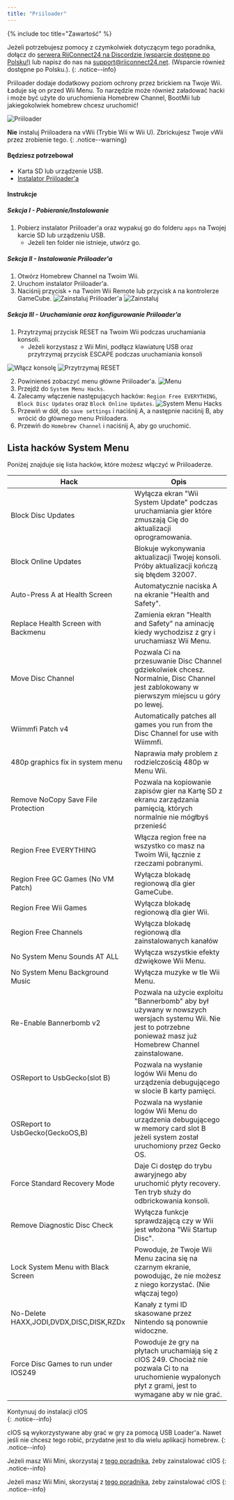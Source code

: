 ```yaml
---
title: "Priiloader"
---
```


{% include toc title="Zawartość" %}

Jeżeli potrzebujesz pomocy z czymkolwiek dotyczącym tego poradnika, dołącz do [serwera RiiConnect24 na Discordzie (wsparcie dostępne po Polsku!)](https://discord.gg/rc24) lub napisz do nas na [support@riiconnect24.net](mailto:support@riiconnect24.net). (Wsparcie również dostępne po Polsku.).
{: .notice--info}

Priiloader dodaje dodatkowy poziom ochrony przez brickiem na Twoje Wii. Ładuje się on przed Wii Menu. To narzędzie może również załadować hacki i może być użyte do uruchomienia Homebrew Channel, BootMii lub jakiegokolwiek homebrew chcesz uruchomić!

![Priiloader](/images/priiloader.jpg)

**Nie** instaluj Priiloadera na vWii (Trybie Wii w Wii U). Zbrickujesz Twoje vWii przez zrobienie tego.
{: .notice--warning}

#### Będziesz potrzebował
* Karta SD lub urządzenie USB.
* [Instalator Priiloader'a](assets/files/Priiloader_v0_9.zip)

#### Instrukcje
##### Sekcja I - Pobieranie/Instalowanie

1. Pobierz instalator Priiloader'a oraz wypakuj go do folderu `apps` na Twojej karcie SD lub urządzeniu USB.
    * Jeżeli ten folder nie istnieje, utwórz go.

##### Sekcja II - Instalowanie Priiloader'a

1. Otwórz Homebrew Channel na Twoim Wii.
2. Uruchom instalator Priiloader'a.
3. Naciśnij przycisk `+` na Twoim Wii Remote lub przycisk `A` na kontrolerze GameCube. ![Zainstaluj Priiloader'a](/images/Priiloader/installer.png) ![Zainstaluj](/images/Priiloader/installing.png)

##### Sekcja III - Uruchamianie oraz konfigurowanie Priiloader'a

1. Przytrzymaj przycisk RESET na Twoim Wii podczas uruchamiania konsoli.
    * Jeżeli korzystasz z Wii Mini, podłącz klawiaturę USB oraz przytrzymaj przycisk ESCAPE podczas uruchamiania konsoli

![Włącz konsolę](/images/Priiloader/on.jpg) ![Przytrzymaj RESET](/images/Priiloader/reset.jpg)

2. Powinieneś zobaczyć menu główne Priiloader'a. ![Menu](/images/Priiloader/mainmenu.png)
3. Przejdź do `System Menu Hacks`.
4. Zalecamy włączenie następujących hacków: `Region Free EVERYTHING`, `Block Disc Updates` oraz `Block Online Updates`. ![System Menu Hacks](/images/Priiloader/hacks.png)
1. Przewiń w dół, do `save settings` i naciśnij A, a następnie naciśnij B, aby wrócić do głównego menu Priiloadera.
1. Przewiń do `Homebrew Channel` i naciśnij A, aby go uruchomić.

## Lista hacków System Menu

Poniżej znajduje się lista hacków, które możesz włączyć w Priiloaderze.

| Hack                                    | Opis                                                                                                                                                             |
| --------------------------------------- | ---------------------------------------------------------------------------------------------------------------------------------------------------------------- |
| Block Disc Updates                      | Wyłącza ekran "Wii System Update" podczas uruchamiania gier które zmuszają Cię do aktualizacji oprogramowania.                                                   |
| Block Online Updates                    | Blokuje wykonywania aktualizacji Twojej konsoli. Próby aktualizacji kończą się błędem 32007.                                                                     |
| Auto-Press A at Health Screen           | Automatycznie naciska A na ekranie "Health and Safety".                                                                                                          |
| Replace Health Screen with Backmenu     | Zamienia ekran "Health and Safety" na aminację kiedy wychodzisz z gry i uruchamiasz Wii Menu.                                                                    |
| Move Disc Channel                       | Pozwala Ci na przesuwanie Disc Channel gdziekolwiek chcesz. Normalnie, Disc Channel jest zablokowany w pierwszym miejscu u góry po lewej.                        |
| Wiimmfi Patch v4                        | Automatically patches all games you run from the Disc Channel for use with Wiimmfi.                                                                              |
| 480p graphics fix in system menu        | Naprawia mały problem z rodzielczością 480p w Menu Wii.                                                                                                          |
| Remove NoCopy Save File Protection      | Pozwala na kopiowanie zapisów gier na Kartę SD z ekranu zarządzania pamięcią, których normalnie nie mógłbyś przenieść                                            |
| Region Free EVERYTHING                  | Włącza region free na wszystko co masz na Twoim Wii, łącznie z rzeczami pobranymi.                                                                               |
| Region Free GC Games (No VM Patch)      | Wyłącza blokadę regionową dla gier GameCube.                                                                                                                     |
| Region Free Wii Games                   | Wyłącza blokadę regionową dla gier Wii.                                                                                                                          |
| Region Free Channels                    | Wyłącza blokadę regionową dla zainstalowanych kanałów                                                                                                            |
| No System Menu Sounds AT ALL            | Wyłącza wszystkie efekty dźwiękowe Wii Menu.                                                                                                                     |
| No System Menu Background Music         | Wyłącza muzyke w tle Wii Menu.                                                                                                                                   |
| Re-Enable Bannerbomb v2                 | Pozwala na użycie exploitu "Bannerbomb" aby był używany w nowszych wersjach systemu Wii. Nie jest to potrzebne ponieważ masz już Homebrew Channel zainstalowane. |
| OSReport to UsbGecko(slot B)            | Pozwala na wysłanie logów Wii Menu do urządzenia debugującego w slocie B karty pamięci.                                                                          |
| OSReport to UsbGecko(GeckoOS,B)         | Pozwala na wysłanie logów Wii Menu do urządzenia debugującego w memory card slot B jeżeli system został uruchomiony przez Gecko OS.                              |
| Force Standard Recovery Mode            | Daje Ci dostęp do trybu awaryjnego aby uruchomić płyty recovery. Ten tryb służy do odbrickowania konsoli.                                                        |
| Remove Diagnostic Disc Check            | Wyłącza funkcje sprawdzającą czy w Wii jest włożona "Wii Startup Disc".                                                                                          |
| Lock System Menu with Black Screen      | Powoduje, że Twoje Wii Menu zacina się na czarnym ekranie, powodując, że nie możesz z niego korzystać. (Nie włączaj tego)                                        |
| No-Delete HAXX,JODI,DVDX,DISC,DISK,RZDx | Kanały z tymi ID skasowane przez Nintendo są ponownie widoczne.                                                                                                  |
| Force Disc Games to run under IOS249    | Powoduje że gry na płytach uruchamiają się z cIOS 249. Chociaż nie pozwala Ci to na uruchomienie wypalonych płyt z grami, jest to wymagane aby w nie grać.       |


Kontynuuj do instalacji cIOS<br>
{: .notice--info}

cIOS są wykorzystywane aby grać w gry za pomocą USB Loader'a. Nawet jeśli nie chcesz tego robić, przydatne jest to dla wielu aplikacji homebrew.
{: .notice--info}

Jeżeli masz Wii Mini, skorzystaj z [tego poradnika](cios-mini), żeby zainstalować cIOS
{: .notice--info}

Jeżeli masz Wii Mini, skorzystaj z [tego poradnika](cios), żeby zainstalować cIOS
{: .notice--info}
